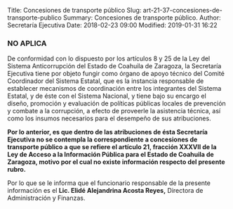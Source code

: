 Title: Concesiones de transporte público
Slug: art-21-37-concesiones-de-transporte-publico
Summary: Concesiones de transporte público.
Author: Secretaría Ejecutiva
Date: 2018-02-23 09:00
Modified: 2019-01-31 16:22


 <script src="../date.js"></script>

### NO APLICA

De conformidad con lo dispuesto por los artículos 8 y 25 de la Ley del Sistema Anticorrupción del Estado de Coahuila de Zaragoza, la Secretaría Ejecutiva tiene por objeto fungir como órgano de apoyo técnico del Comité Coordinador del Sistema Estatal, que es la instancia responsable de establecer mecanismos de coordinación entre los integrantes del Sistema Estatal, y de éste con el Sistema Nacional, y tiene bajo su encargo el diseño, promoción y evaluación de políticas públicas locales de prevención y combate a la corrupción, a efecto de proveerle la asistencia técnica, así como los insumos necesarios para el desempeño de sus atribuciones.

**Por lo anterior, es que dentro de las atribuciones de ésta Secretaría Ejecutiva no se contempla la correspondiente a concesiones de transporte público a que se refiere el artículo 21, fracción XXXVII de la Ley de Acceso a la Información Pública para el Estado de Coahuila de Zaragoza, motivo por el cual no existe información respecto del presente rubro.**

Por lo que se le informa que el funcionario responsable de la presente información es el **Lic. Elidé Alejandrina Acosta Reyes,** Directora de Administración y Finanzas.
